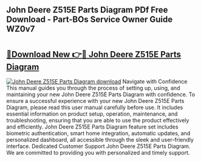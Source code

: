 ## John Deere Z515E Parts Diagram PDf Free Download - Part-BOs Service Owner Guide WZ0v7

# <h2><a href="http://dfuoqx.blite.top/?on=John+Deere+Z515E+Parts+Diagram">🔗Download New 👉🔴 John Deere Z515E Parts Diagram</a></h2>

[![John Deere Z515E Parts Diagram download](https://i.imgur.com/lujVjoI.png)](http://dfuoqx.blite.top/?on=John+Deere+Z515E+Parts+Diagram)
Navigate with Confidence This manual guides you through the process of setting up, using, and maintaining your new John Deere Z515E Parts Diagram with confidence. To ensure a successful experience with your new John Deere Z515E Parts Diagram, please read this user manual carefully before use. It includes essential information on product setup, operation, maintenance, and troubleshooting, ensuring that you are able to use the product effectively and efficiently. John Deere Z515E Parts Diagram feature set includes biometric authentication, smart home integration, automatic updates, and personalized dashboard, all accessible through the sleek and user-friendly interface. Dedicated Customer Support John Deere Z515E Parts Diagram. We are committed to providing you with personalized and timely support.
